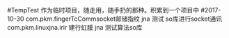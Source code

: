 #TempTest 作为临时项目，随走用，随手扔的那种。积累到一个项目中
#2017-10-30 
com.pkm.fingerTcCommsocket邮储指纹  jna 测试 so库进行socket通讯
com.pkm.linuxjna.irir 建行虹膜 jna 测试算法so库
 
